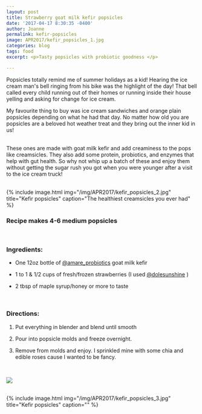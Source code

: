 ```yaml
---
layout: post
title: Strawberry goat milk kefir popsicles
date: '2017-04-17 8:30:35 -0400'
author: Joanne
permalink: kefir-popsicles
image: APR2017/kefir_popsicles_1.jpg
categories: blog
tags: food
excerpt: <p>Tasty popsicles with probiotic goodness </p>

---
```


Popsicles totally remind me of summer holidays as a kid! Hearing the ice cream man's  bell ringing from his bike was the highlight of the day! That bell called every child running out of their homes or running inside their house yelling and asking for change for ice cream.
<br>

My favourite thing to buy was ice cream sandwiches and orange plain popsicles depending on what he had that day. No matter how old you are popsicles are a beloved hot weather treat and they bring out the inner kid in us!
<br>
<br>

These ones are made with goat milk kefir and add creaminess to the pops like creamsicles. They also add some protein, probiotics, and enzymes that help with gut health.  So why not whip up a batch of these and enjoy them without getting the sugar rush you got when you were younger after a visit to the ice cream truck!
<br>
<br>

{% include image.html
            img="/img/APR2017/kefir_popsicles_2.jpg"
            title="Kefir popsicles"
            caption="The healthiest creamsicles you ever had" %}
<br>

### Recipe makes 4-6 medium popsicles
<br>

### Ingredients:

* One 12oz bottle of [@amare_probiotics](https://www.instagram.com/amare_probiotics) goat milk kefir

* 1 to 1 & 1/2 cups of fresh/frozen strawberries (I used [@dolesunshine](https://www.instagram.com/dolesunshine/) )

* 2 tbsp of maple syrup/honey or more to taste
<br>

### Directions:

1. Put everything in blender and blend until smooth

1. Pour into popsicle molds and freeze overnight.  

1. Remove from molds and enjoy. I sprinkled mine with some chia and edible roses cause I wanted to be fancy.

<br>
<p class="apple__news__logo"><a href="https://apple.news/TKVtoVhGUQSuiufA4bqI-gg"><img src="{{ basesite.url }}/img/apple_news.svg" /></a></p>


<br>
{% include image.html
            img="/img/APR2017/kefir_popsicles_3.jpg"
            title="Kefir popsicles"
            caption="" %}
